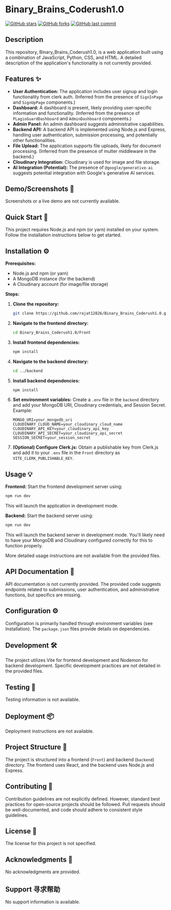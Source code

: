 # Binary_Brains_Coderush1.0

[![GitHub stars](https://img.shields.io/github/stars/rajat12826/Binary_Brains_Coderush1.0?style=for-the-badge)](https://github.com/rajat12826/Binary_Brains_Coderush1.0/stargazers)
[![GitHub forks](https://img.shields.io/github/forks/rajat12826/Binary_Brains_Coderush1.0?style=for-the-badge)](https://github.com/rajat12826/Binary_Brains_Coderush1.0/network)
[![GitHub last commit](https://img.shields.io/github/last-commit/rajat12826/Binary_Brains_Coderush1.0?style=for-the-badge)](https://github.com/rajat12826/Binary_Brains_Coderush1.0/commits/main)


## Description

This repository, Binary_Brains_Coderush1.0, is a web application built using a combination of JavaScript, Python, CSS, and HTML.  A detailed description of the application's functionality is not currently provided.


## Features ✨

*   **User Authentication:**  The application includes user signup and login functionality from clerk auth.  (Inferred from the presence of `SignInPage` and `SignUpPage` components.)
*   **Dashboard:** A dashboard is present, likely providing user-specific information and functionality. (Inferred from the presence of `PLagioGuardDashboard` and `AdminDashboard` components.)
*   **Admin Panel:**  An admin dashboard suggests administrative capabilities.
*   **Backend API:** A backend API is implemented using Node.js and Express, handling user authentication, submission processing, and potentially other functionalities.
*   **File Upload:** The application supports file uploads, likely for document processing. (Inferred from the presence of multer middleware in the backend.)
*   **Cloudinary Integration:** Cloudinary is used for image and file storage.
*   **AI Integration (Potential):** The presence of `@google/generative-ai` suggests potential integration with Google's generative AI services.


## Demo/Screenshots 📸

Screenshots or a live demo are not currently available.


## Quick Start 🚀

This project requires Node.js and npm (or yarn) installed on your system.  Follow the installation instructions below to get started.


## Installation ⚙️

**Prerequisites:**

*   Node.js and npm (or yarn)
*   A MongoDB instance (for the backend)
*   A Cloudinary account (for image/file storage)

**Steps:**

1.  **Clone the repository:**

    ```bash
    git clone https://github.com/rajat12826/Binary_Brains_Coderush1.0.git
    ```

2.  **Navigate to the frontend directory:**

    ```bash
    cd Binary_Brains_Coderush1.0/Front
    ```

3.  **Install frontend dependencies:**

    ```bash
    npm install
    ```

4.  **Navigate to the backend directory:**

    ```bash
    cd ../backend
    ```

5.  **Install backend dependencies:**

    ```bash
    npm install
    ```

6. **Set environment variables:** Create a `.env` file in the `backend` directory and add your MongoDB URI, Cloudinary credentials, and Session Secret.  Example:

    ```
    MONGO_URI=your_mongodb_uri
    CLOUDINARY_CLOUD_NAME=your_cloudinary_cloud_name
    CLOUDINARY_API_KEY=your_cloudinary_api_key
    CLOUDINARY_API_SECRET=your_cloudinary_api_secret
    SESSION_SECRET=your_session_secret
    ```

7. **(Optional) Configure Clerk.js:** Obtain a publishable key from Clerk.js and add it to your `.env` file in the `Front` directory as `VITE_CLERK_PUBLISHABLE_KEY`.


## Usage 💡

**Frontend:**  Start the frontend development server using:

```bash
npm run dev
```

This will launch the application in development mode.

**Backend:** Start the backend server using:

```bash
npm run dev
```

This will launch the backend server in development mode.  You'll likely need to have your MongoDB and Cloudinary configured correctly for this to function properly.

More detailed usage instructions are not available from the provided files.


## API Documentation 📖

API documentation is not currently provided.  The provided code suggests endpoints related to submissions, user authentication, and administrative functions, but specifics are missing.


## Configuration ⚙️

Configuration is primarily handled through environment variables (see Installation).  The `package.json` files provide details on dependencies.


## Development 🛠️

The project utilizes Vite for frontend development and Nodemon for backend development.  Specific development practices are not detailed in the provided files.


## Testing 🧪

Testing information is not available.


## Deployment 📦

Deployment instructions are not available.


## Project Structure 📁

The project is structured into a frontend (`Front`) and backend (`backend`) directory.  The frontend uses React, and the backend uses Node.js and Express.


## Contributing 🤝

Contribution guidelines are not explicitly defined.  However, standard best practices for open-source projects should be followed.  Pull requests should be well-documented, and code should adhere to consistent style guidelines.


## License 📜

The license for this project is not specified.


## Acknowledgments 🙏

No acknowledgments are provided.


## Support 寻求帮助

No support information is available.
